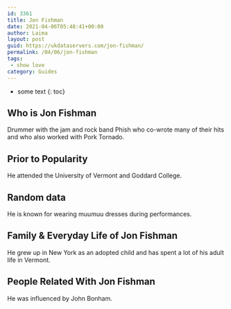 ```yaml
---
id: 3361
title: Jon Fishman
date: 2021-04-06T05:48:41+00:00
author: Laima
layout: post
guid: https://ukdataservers.com/jon-fishman/
permalink: /04/06/jon-fishman
tags:
 - show love
category: Guides
---
```


* some text
{: toc}


## Who is Jon Fishman
                  
                  
                  
Drummer with the jam and rock band Phish who co-wrote many of their hits and who also worked with Pork Tornado.
                  
              
            
              
            
                
                
                
## Prior to Popularity
                  
                  
                  
He attended the University of Vermont and Goddard College.
                  
              
            
              
            
                
                
                
## Random data
                  
                  
                  
He is known for wearing muumuu dresses during performances.
                  
              
            
              
            
                
                
                
## Family & Everyday Life of Jon Fishman
                  
                  
                  
He grew up in New York as an adopted child and has spent a lot of his adult life in Vermont.
                  
              
            
              
            
                
                
                
## People Related With Jon Fishman
                  
                  
                  
He was influenced by John Bonham.
                  
              
            
              
            
                
              
            
              
              
            
            
              
            
          
          
          